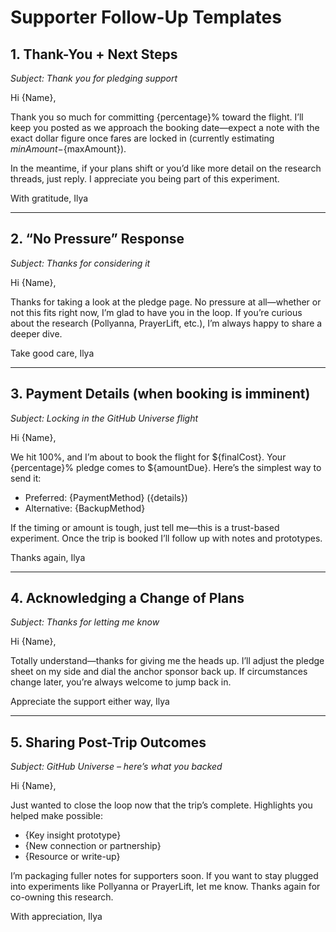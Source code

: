 # Supporter Follow-Up Templates

## 1. Thank-You + Next Steps
_Subject: Thank you for pledging support_

Hi {Name},

Thank you so much for committing {percentage}% toward the flight. I’ll keep you posted as we approach the booking date—expect a note with the exact dollar figure once fares are locked in (currently estimating ${minAmount}-${maxAmount}).

In the meantime, if your plans shift or you’d like more detail on the research threads, just reply. I appreciate you being part of this experiment.

With gratitude,
Ilya

---

## 2. “No Pressure” Response
_Subject: Thanks for considering it_

Hi {Name},

Thanks for taking a look at the pledge page. No pressure at all—whether or not this fits right now, I’m glad to have you in the loop. If you’re curious about the research (Pollyanna, PrayerLift, etc.), I’m always happy to share a deeper dive.

Take good care,
Ilya

---

## 3. Payment Details (when booking is imminent)
_Subject: Locking in the GitHub Universe flight_

Hi {Name},

We hit 100%, and I’m about to book the flight for ${finalCost}. Your {percentage}% pledge comes to ${amountDue}. Here’s the simplest way to send it:

- Preferred: {PaymentMethod} ({details})
- Alternative: {BackupMethod}

If the timing or amount is tough, just tell me—this is a trust-based experiment. Once the trip is booked I’ll follow up with notes and prototypes.

Thanks again,
Ilya

---

## 4. Acknowledging a Change of Plans
_Subject: Thanks for letting me know_

Hi {Name},

Totally understand—thanks for giving me the heads up. I’ll adjust the pledge sheet on my side and dial the anchor sponsor back up. If circumstances change later, you’re always welcome to jump back in.

Appreciate the support either way,
Ilya

---

## 5. Sharing Post-Trip Outcomes
_Subject: GitHub Universe – here’s what you backed_

Hi {Name},

Just wanted to close the loop now that the trip’s complete. Highlights you helped make possible:

- {Key insight prototype}
- {New connection or partnership}
- {Resource or write-up}

I’m packaging fuller notes for supporters soon. If you want to stay plugged into experiments like Pollyanna or PrayerLift, let me know. Thanks again for co-owning this research.

With appreciation,
Ilya
